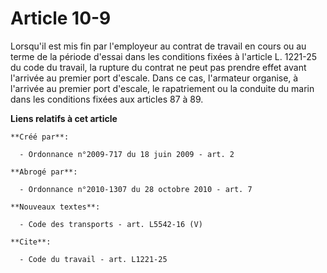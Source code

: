 # Article 10-9

Lorsqu'il est mis fin par l'employeur au contrat de travail en cours ou au terme de la période d'essai dans les conditions
fixées à l'article L. 1221-25 du code du travail, la rupture du contrat ne peut pas prendre effet avant l'arrivée au premier
port d'escale. Dans ce cas, l'armateur organise, à l'arrivée au premier port d'escale, le rapatriement ou la conduite du
marin dans les conditions fixées aux articles 87 à 89.

**Liens relatifs à cet article**

	**Créé par**:

	  - Ordonnance n°2009-717 du 18 juin 2009 - art. 2

	**Abrogé par**:

	  - Ordonnance n°2010-1307 du 28 octobre 2010 - art. 7

	**Nouveaux textes**:

	  - Code des transports - art. L5542-16 (V)

	**Cite**:

	  - Code du travail - art. L1221-25

